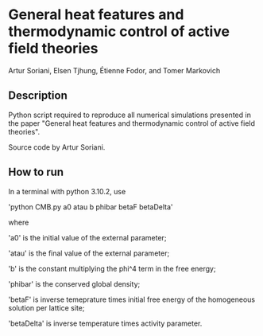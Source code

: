 # General heat features and thermodynamic control of active field theories
Artur Soriani, Elsen Tjhung, Étienne Fodor, and Tomer Markovich

## Description
Python script required to reproduce all numerical simulations presented in the paper "General heat features and thermodynamic control of active field theories".

Source code by Artur Soriani.

## How to run
In a terminal with python 3.10.2, use

'python CMB.py a0 atau b phibar betaF betaDelta'

where

'a0' is the initial value of the external parameter;

'atau' is the final value of the external parameter;

'b' is the constant multiplying the phi^4 term in the free energy;

'phibar' is the conserved global density;

'betaF' is inverse temeprature times initial free energy of the homogeneous solution per lattice site;

'betaDelta' is inverse temperature times activity parameter.

